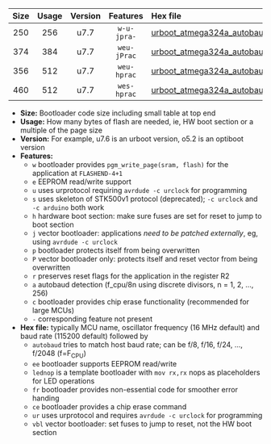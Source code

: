 |Size|Usage|Version|Features|Hex file|
|:-:|:-:|:-:|:-:|:--|
|250|256|u7.7|`w-u-jpra-`|[urboot_atmega324a_autobaud_lednop_ur_vbl.hex](https://raw.githubusercontent.com/stefanrueger/urboot.hex/main/mcus/atmega324a/autobaud/urboot_atmega324a_autobaud_lednop_ur_vbl.hex)|
|374|384|u7.7|`weu-jPrac`|[urboot_atmega324a_autobaud_ee_lednop_fr_ce_ur_vbl.hex](https://raw.githubusercontent.com/stefanrueger/urboot.hex/main/mcus/atmega324a/autobaud/urboot_atmega324a_autobaud_ee_lednop_fr_ce_ur_vbl.hex)|
|356|512|u7.7|`weu-hprac`|[urboot_atmega324a_autobaud_ee_lednop_fr_ce_ur.hex](https://raw.githubusercontent.com/stefanrueger/urboot.hex/main/mcus/atmega324a/autobaud/urboot_atmega324a_autobaud_ee_lednop_fr_ce_ur.hex)|
|460|512|u7.7|`wes-hprac`|[urboot_atmega324a_autobaud_ee_lednop_fr_ce.hex](https://raw.githubusercontent.com/stefanrueger/urboot.hex/main/mcus/atmega324a/autobaud/urboot_atmega324a_autobaud_ee_lednop_fr_ce.hex)|

- **Size:** Bootloader code size including small table at top end
- **Usage:** How many bytes of flash are needed, ie, HW boot section or a multiple of the page size
- **Version:** For example, u7.6 is an urboot version, o5.2 is an optiboot version
- **Features:**
  + `w` bootloader provides `pgm_write_page(sram, flash)` for the application at `FLASHEND-4+1`
  + `e` EEPROM read/write support
  + `u` uses urprotocol requiring `avrdude -c urclock` for programming
  + `s` uses skeleton of STK500v1 protocol (deprecated); `-c urclock` and `-c arduino` both work
  + `h` hardware boot section: make sure fuses are set for reset to jump to boot section
  + `j` vector bootloader: applications *need to be patched externally*, eg, using `avrdude -c urclock`
  + `p` bootloader protects itself from being overwritten
  + `P` vector bootloader only: protects itself and reset vector from being overwritten
  + `r` preserves reset flags for the application in the register R2
  + `a` autobaud detection (f_cpu/8n using discrete divisors, n = 1, 2, ..., 256)
  + `c` bootloader provides chip erase functionality (recommended for large MCUs)
  + `-` corresponding feature not present
- **Hex file:** typically MCU name, oscillator frequency (16 MHz default) and baud rate (115200 default) followed by
  + `autobaud` tries to match host baud rate; can be f/8, f/16, f/24, ..., f/2048 (f=F<sub>CPU</sub>)
  + `ee` bootloader supports EEPROM read/write
  + `lednop` is a template bootloader with `mov rx,rx` nops as placeholders for LED operations
  + `fr` bootloader provides non-essential code for smoother error handing
  + `ce` bootloader provides a chip erase command
  + `ur` uses urprotocol and requires `avrdude -c urclock` for programming
  + `vbl` vector bootloader: set fuses to jump to reset, not the HW boot section
